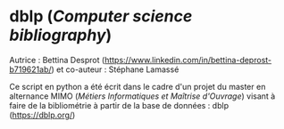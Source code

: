 # dblp (_Computer science bibliography_)

Autrice : Bettina Desprot  (https://www.linkedin.com/in/bettina-deprost-b719621ab/) 
et co-auteur : Stéphane Lamassé 

Ce script en python a été écrit dans le cadre d'un projet du master en alternance MIMO (_Métiers Informatiques et Maîtrise d'Ouvrage_) visant à faire de la bibliométrie à partir de la base de données : dblp (https://dblp.org/)
